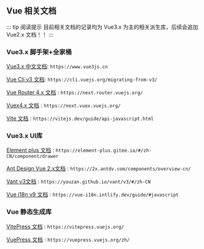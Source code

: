 ## Vue 相关文档
 
 ::: tip 阅读提示
 目前相关文档的记录均为 Vue3.x 为主的相关派生库，后续会追加 Vue2.x 文档！！
 :::
 ### Vue3.x 脚手架+全家桶 
   
   [Vue3.x 中文文档](https://www.vue3js.cn): `https://www.vue3js.cn`
 
   [Vue Cli v3 文档](https://cli.vuejs.org/migrating-from-v3/): `https://cli.vuejs.org/migrating-from-v3/`
     
   [Vue Router 4.x 文档](https://next.router.vuejs.org/) : `https://next.router.vuejs.org/`
     
   [Vuex4.x 文档](https://next.vuex.vuejs.org/) : `https://next.vuex.vuejs.org/`
     
   [Vite 文档](https://vitejs.dev/guide/api-javascript.html) : `https://vitejs.dev/guide/api-javascript.html`
 
 ### Vue3.x UI库
 
 [Element plus 文档](https://element-plus.gitee.io/#/zh-CN/component/drawer) : `https://element-plus.gitee.io/#/zh-CN/component/drawer`
 
 [Ant Design Vue 2.x文档](https://2x.antdv.com/components/overview-cn/) : `https://2x.antdv.com/components/overview-cn/`
 
 [Vant v3文档](https://youzan.github.io/vant/v3/#/zh-CN) : `https://youzan.github.io/vant/v3/#/zh-CN`
 
 [Vue i18n v9 文档](https://vue-i18n.intlify.dev/guide/#javascript) : `https://vue-i18n.intlify.dev/guide/#javascript`
 
 ### Vue 静态生成库
 
 [VitePress 文档](https://vitepress.vuejs.org/) : `https://vitepress.vuejs.org/`
 
 [VuePress 文档](https://vuepress.vuejs.org/zh/) : `https://vuepress.vuejs.org/zh/`
 
